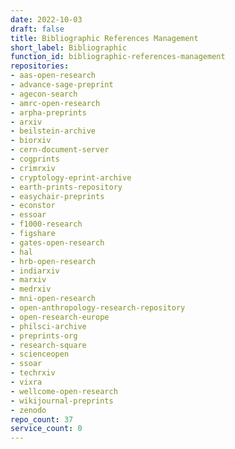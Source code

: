```yaml
---
date: 2022-10-03
draft: false
title: Bibliographic References Management
short_label: Bibliographic
function_id: bibliographic-references-management
repositories:
- aas-open-research
- advance-sage-preprint
- agecon-search
- amrc-open-research
- arpha-preprints
- arxiv
- beilstein-archive
- biorxiv
- cern-document-server
- cogprints
- crimrxiv
- cryptology-eprint-archive
- earth-prints-repository
- easychair-preprints
- econstor
- essoar
- f1000-research
- figshare
- gates-open-research
- hal
- hrb-open-research
- indiarxiv
- marxiv
- medrxiv
- mni-open-research
- open-anthropology-research-repository
- open-research-europe
- philsci-archive
- preprints-org
- research-square
- scienceopen
- ssoar
- techrxiv
- vixra
- wellcome-open-research
- wikijournal-preprints
- zenodo
repo_count: 37
service_count: 0
---
```



